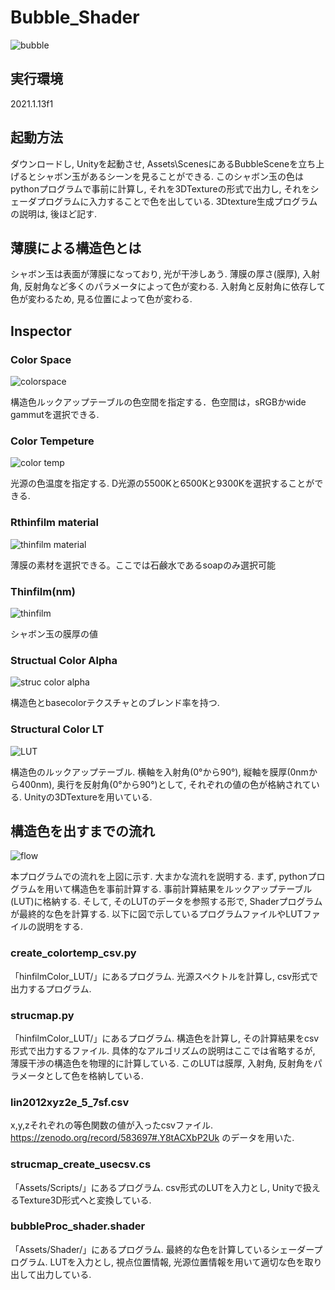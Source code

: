 # Bubble_Shader

![bubble](https://user-images.githubusercontent.com/56100173/213690641-aac9328d-3594-4668-b459-e23123d66185.jpg)

## 実行環境
2021.1.13f1

## 起動方法
ダウンロードし, Unityを起動させ, Assets\ScenesにあるBubbleSceneを立ち上げるとシャボン玉があるシーンを見ることができる. このシャボン玉の色はpythonプログラムで事前に計算し, それを3DTextureの形式で出力し, それをシェーダプログラムに入力することで色を出している. 3Dtexture生成プログラムの説明は, 後ほど記す. 

## 薄膜による構造色とは
シャボン玉は表面が薄膜になっており, 光が干渉しあう. 薄膜の厚さ(膜厚), 入射角, 反射角など多くのパラメータによって色が変わる. 入射角と反射角に依存して色が変わるため, 見る位置によって色が変わる. 



## Inspector
### Color Space
![colorspace](https://user-images.githubusercontent.com/56100173/173701285-c391e035-135b-499e-a975-2d6df365ca6e.JPG)

構造色ルックアップテーブルの色空間を指定する．色空間は，sRGBかwide gammutを選択できる. 
### Color Tempeture
![color temp](https://user-images.githubusercontent.com/56100173/173701212-df81084f-f051-442b-9bff-ff19cbb2b288.JPG)


光源の色温度を指定する. D光源の5500Kと6500Kと9300Kを選択することができる. 
### Rthinfilm material

![thinfilm material](https://user-images.githubusercontent.com/56100173/173701398-b4399026-1109-4d9f-a3a4-8f46de762df0.JPG)

薄膜の素材を選択できる。ここでは石鹸水であるsoapのみ選択可能
### Thinfilm(nm)
![thinfilm](https://user-images.githubusercontent.com/56100173/173701431-c7fe9c71-0676-478a-b3ea-881b15ecaa9f.JPG)

シャボン玉の膜厚の値



### Structual Color Alpha
![struc color alpha](https://user-images.githubusercontent.com/56100173/173701350-c1cd6aa5-6d9d-4f0f-9dc0-5176ec9c466b.JPG)

構造色とbasecolorテクスチャとのブレンド率を持つ. 

### Structural Color LT
![LUT](https://user-images.githubusercontent.com/56100173/173701477-e2902e1f-b6d5-431f-a911-e1976401f9df.JPG)


構造色のルックアップテーブル. 横軸を入射角(0°から90°), 縦軸を膜厚(0nmから400nm), 奥行を反射角(0°から90°)として, それぞれの値の色が格納されている. Unityの3DTextureを用いている. 

## 構造色を出すまでの流れ
![flow](https://user-images.githubusercontent.com/56100173/213839988-7dd91bf8-93d7-4df1-88be-39f21c49c04c.jpg)

本プログラムでの流れを上図に示す. 大まかな流れを説明する. まず, pythonプログラムを用いて構造色を事前計算する. 事前計算結果をルックアップテーブル(LUT)に格納する. そして, そのLUTのデータを参照する形で, Shaderプログラムが最終的な色を計算する. 以下に図で示しているプログラムファイルやLUTファイルの説明をする. 

### create_colortemp_csv.py
「hinfilmColor_LUT/」にあるプログラム. 
光源スペクトルを計算し, csv形式で出力するプログラム.

### strucmap.py
「hinfilmColor_LUT/」にあるプログラム. 構造色を計算し, その計算結果をcsv形式で出力するファイル. 具体的なアルゴリズムの説明はここでは省略するが, 薄膜干渉の構造色を物理的に計算している. このLUTは膜厚, 入射角, 反射角をパラメータとして色を格納している. 

### lin2012xyz2e_5_7sf.csv
x,y,zそれぞれの等色関数の値が入ったcsvファイル. 
https://zenodo.org/record/583697#.Y8tACXbP2Uk のデータを用いた. 

### strucmap_create_usecsv.cs
「Assets/Scripts/」にあるプログラム. csv形式のLUTを入力とし, Unityで扱えるTexture3D形式へと変換している. 

### bubbleProc_shader.shader
「Assets/Shader/」にあるプログラム. 最終的な色を計算しているシェーダープログラム. LUTを入力とし, 視点位置情報, 光源位置情報を用いて適切な色を取り出して出力している. 